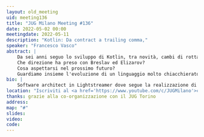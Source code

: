 ```yaml
---
layout: old_meeting
uid: meeting136
title: "JUG Milano Meeting #136"
date: 2022-05-02 00:00
meetingdate: 2022-05-11
description: "Kotlin: Da contract a trailing comma,"
speaker: "Francesco Vasco"
abstract: |
    Da sei anni seguo lo sviluppo di Kotlin, tra novità, cambi di rotta e progetti scartati.
    Che direzione ha preso con Breslav ed Elizarov?
    Cosa aspettarsi nel prossimo futuro?
    Guardiamo insieme l'evoluzione di un linguaggio molto chiacchierato, con gli occhi dello sviluppatore Java.
bio: |
    Software architect in Lightstreamer dove segue la realizzazione di un server real-time in Kotlin. Francesco partecipa allo sviluppo di Kotlin come contributore esterno, inoltre segue attivamente il JVM User Group di Milano. Dal 2000 ha lavorato in varie realtà e con vari ruoli in progetti prevalentemente in ambito JVM.
location: "Iscriviti al <a href='https://www.youtube.com/c/JUGMilano'>canale YouTube di JUG Milano</a> e <a href='https://www.youtube.com/c/JUGTorino'>JUG Torino</a> e <b>clicca la campanella</b> su YouTube: riceverai notifica direttamente da YouTube quando saremo live!"
thanks: grazie alla co-organizzazione con il JUG Torino 
address: 
map: "#"
slides: 
video: 
code:  
---
```

